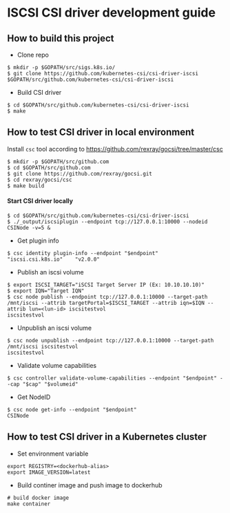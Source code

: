 # ISCSI CSI driver development guide

## How to build this project

- Clone repo

```console
$ mkdir -p $GOPATH/src/sigs.k8s.io/
$ git clone https://github.com/kubernetes-csi/csi-driver-iscsi $GOPATH/src/github.com/kubernetes-csi/csi-driver-iscsi
```

- Build CSI driver

```console
$ cd $GOPATH/src/github.com/kubernetes-csi/csi-driver-iscsi
$ make
```

## How to test CSI driver in local environment

Install `csc` tool according to https://github.com/rexray/gocsi/tree/master/csc

```console
$ mkdir -p $GOPATH/src/github.com
$ cd $GOPATH/src/github.com
$ git clone https://github.com/rexray/gocsi.git
$ cd rexray/gocsi/csc
$ make build
```

#### Start CSI driver locally

```console
$ cd $GOPATH/src/github.com/kubernetes-csi/csi-driver-iscsi
$ ./_output/iscsiplugin --endpoint tcp://127.0.0.1:10000 --nodeid CSINode -v=5 &
```

- Get plugin info

```console
$ csc identity plugin-info --endpoint "$endpoint"
"iscsi.csi.k8s.io"    "v2.0.0"
```

- Publish an iscsi volume

```console
$ export ISCSI_TARGET="iSCSI Target Server IP (Ex: 10.10.10.10)"
$ export IQN="Target IQN"
$ csc node publish --endpoint tcp://127.0.0.1:10000 --target-path /mnt/iscsi --attrib targetPortal=$ISCSI_TARGET --attrib iqn=$IQN --attrib lun=<lun-id> iscsitestvol
iscsitestvol
```

- Unpublish an iscsi volume

```console
$ csc node unpublish --endpoint tcp://127.0.0.1:10000 --target-path /mnt/iscsi iscsitestvol
iscsitestvol
```

- Validate volume capabilities

```console
$ csc controller validate-volume-capabilities --endpoint "$endpoint" --cap "$cap" "$volumeid"
```

- Get NodeID

```console
$ csc node get-info --endpoint "$endpoint"
CSINode
```

## How to test CSI driver in a Kubernetes cluster

- Set environment variable

```console
export REGISTRY=<dockerhub-alias>
export IMAGE_VERSION=latest
```

- Build continer image and push image to dockerhub

```console
# build docker image
make container
```
